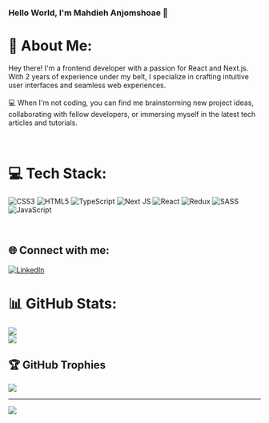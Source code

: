 ### Hello World, I'm Mahdieh Anjomshoae  👋

# 💫 About Me:
 Hey there! I'm a frontend developer with a passion for React and Next.js. With 2 years of experience under my belt, I specialize in crafting intuitive user interfaces and seamless web experiences.<br><br>💻 When I'm not coding, you can find me brainstorming new project ideas, collaborating with fellow developers, or immersing myself in the latest tech articles and tutorials.
<br />
<br />
<br />
# 💻 Tech Stack:
![CSS3](https://img.shields.io/badge/css3-%231572B6.svg?style=for-the-badge&logo=css3&logoColor=white) ![HTML5](https://img.shields.io/badge/html5-%23E34F26.svg?style=for-the-badge&logo=html5&logoColor=white) ![TypeScript](https://img.shields.io/badge/typescript-%23007ACC.svg?style=for-the-badge&logo=typescript&logoColor=white) ![Next JS](https://img.shields.io/badge/Next-black?style=for-the-badge&logo=next.js&logoColor=white) ![React](https://img.shields.io/badge/react-%2320232a.svg?style=for-the-badge&logo=react&logoColor=%2361DAFB) ![Redux](https://img.shields.io/badge/redux-%23593d88.svg?style=for-the-badge&logo=redux&logoColor=white) ![SASS](https://img.shields.io/badge/SASS-hotpink.svg?style=for-the-badge&logo=SASS&logoColor=white) ![JavaScript](https://img.shields.io/badge/javascript-%23323330.svg?style=for-the-badge&logo=javascript&logoColor=%23F7DF1E)

<br />

## 🌐 Connect with me:
[![LinkedIn](https://img.shields.io/badge/LinkedIn-%230077B5.svg?logo=linkedin&logoColor=white)](https://linkedin.com/in/https://www.linkedin.com/in/mahdieh-anjomshoae) 



# 📊 GitHub Stats:
![](https://github-readme-stats.vercel.app/api?username=mahdiehanjomshoae&theme=react&hide_border=true&include_all_commits=false&count_private=false)<br/>
![](https://github-readme-streak-stats.herokuapp.com/?user=mahdiehanjomshoae&theme=react&hide_border=true)<br/>

## 🏆 GitHub Trophies
![](https://github-profile-trophy.vercel.app/?username=mahdiehanjomshoae&theme=onedark&no-frame=false&no-bg=true&margin-w=4)

---
[![](https://visitcount.itsvg.in/api?id=mahdiehanjomshoae&icon=0&color=0)](https://visitcount.itsvg.in)
